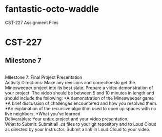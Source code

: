 # fantastic-octo-waddle
CST-227 Assignment Files
# CST-227
## Milestone 7
<br>Milestone 7: Final Project Presentation
<br>
Activity Directions:  Make any revisions and correctionsto get the Minesweeper project into its best state.  Prepare a video demonstration of your project.  The video should be between 5 and 10 minutes in length and should include the following:
*A demonstration of the Minesweeper game
*A brief discussion of challenges encountered and how you resolved them.
*An explanation of the recursive algorithm used to open up spaces with no live neighbors.
*What you've learned
<br>
Deliverables: Your entire project and your video presentation.
<br>
What to Submit: Submit all .cs files to your git repository and to Loud Cloud as directed by your instructor. Submit a link in Loud Cloud to your video.